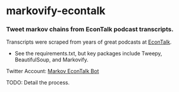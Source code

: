 # markovify-econtalk

### Tweet markov chains from EconTalk podcast transcripts.

Transcripts were scraped from years of great podcasts at [EconTalk](http://www.econtalk.org/). 

- See the requirements.txt, but key packages include Tweepy, BeautifulSoup, and Markovify.

Twitter Account: [Markov EconTalk Bot](https://twitter.com/markov_econtalk)

TODO: Detail the process.
